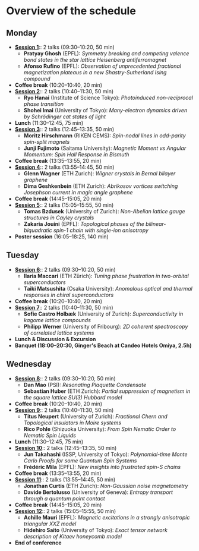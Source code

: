 
# Overview of the schedule

## Monday
- **[Session 1](#session-1)**:: 2 talks (09:30–10:20, 50 min)
  - **Pratyay Ghosh** (EPFL): *Symmetry breaking and competing valence bond states in the star lattice Heisenberg antiferromagnet*
  - **Afonso Rufino** (EPFL): *Observation of unprecedented fractional magnetization plateaus in a new Shastry-Sutherland Ising compound*
- **Coffee break** (10:20–10:40, 20 min)
- **[Session 2](#session-2)**:: 2 talks (10:40–11:30, 50 min)
  - **Ryo Hanai** (Institute of Science Tokyo): *Photoinduced non-reciprocal phase transition*
  - **Shohei Imai** (University of Tokyo): *Many-electron dynamics driven by Schrödinger cat states of light*
- **Lunch** (11:30–12:45, 75 min)
- **[Session 3](#session-3)**:: 2 talks (12:45–13:35, 50 min)
  - **Moritz Hirschmann** (RIKEN CEMS): *Spin-nodal lines in odd-parity spin-split magnets*
  - **Junji Fujimoto** (Saitama University): *Magnetic Moment vs Angular Momentum: Spin Hall Response in Bismuth*
- **Coffee break** (13:35–13:55, 20 min)
- **[Session 4](#session-4)**:: 2 talks (13:55–14:45, 50 min)
  - **Glenn Wagner** (ETH Zurich): *Wigner crystals in Bernal bilayer graphene*
  - **Dima Geshkenbein** (ETH Zurich): *Abrikosov vortices switching Josephson current in magic angle graphene*
- **Coffee break** (14:45–15:05, 20 min)
- **[Session 5](#session-5)**:: 2 talks (15:05–15:55, 50 min)
  - **Tomas Bzdusek** (University of Zurich): *Non-Abelian lattice gauge structures in Cayley crystals*
  - **Zakaria Jouini** (EPFL): *Topological phases of the bilinear-biquadratic spin-1 chain with single-ion anisotropy*
- **Poster session** (16:05–18:25, 140 min)

## Tuesday
- **[Session 6](#session-6)**:: 2 talks (09:30–10:20, 50 min)
  - **Ilaria Maccari** (ETH Zürich): *Tuning phase frustration in two-orbital superconductors*
  - **Taiki Matsushita** (Osaka University): *Anomalous optical and thermal responses in chiral superconductors*
- **Coffee break** (10:20–10:40, 20 min)
- **[Session 7](#session-7)**:: 2 talks (10:40–11:30, 50 min)
  - **Sofie Castro Holbæk** (University of Zurich): *Superconductivity in kagome lattice compounds*
  - **Philipp Werner** (University of Fribourg): *2D coherent spectroscopy of correlated lattice systems*
- **Lunch & Discussion & Excursion**
- **Banquet (18:00–20:30, Ginger's Beach at Candeo Hotels Omiya, 2.5h)**

## Wednesday
- **[Session 8](#session-8)**:: 2 talks (09:30–10:20, 50 min)
  - **Dan Mao** (PSI): *Resonating Plaquette Condensate*
  - **Sebastian Huber** (ETH Zurich): *Partial suppression of magnetism in the square lattice SU(3) Hubbard model*
- **Coffee break** (10:20–10:40, 20 min)
- **[Session 9](#session-9)**:: 2 talks (10:40–11:30, 50 min)
  - **Titus Neupert** (University of Zurich): *Fractional Chern and Topological insulators in Moire systems*
  - **Rico Pohle** (Shizuoka University): *From Spin Nematic Order to Nematic Spin Liquids*
- **Lunch** (11:30–12:45, 75 min)
- **[Session 10](#session-10)**:: 2 talks (12:45–13:35, 50 min)
  - **Jun Takahashi** (ISSP, University of Tokyo): *Polynomial-time Monte Carlo Proofs for some Quantum Spin Systems*
  - **Frédéric Mila** (EPFL): *New insights into frustrated spin-S chains*
- **Coffee break** (13:35–13:55, 20 min)
- **[Session 11](#session-11)**:: 2 talks (13:55–14:45, 50 min)
  - **Jonathan Curtis** (ETH Zurich): *Non-Gaussian noise magnetometry*
  - **Davide Bertolusso** (University of Geneva): *Entropy transport through a quantum point contact*
- **Coffee break** (14:45–15:05, 20 min)
- **[Session 12](#session-12)**:: 2 talks (15:05–15:55, 50 min)
  - **Achille Mauri** (EPFL): *Magnetic excitations in a strongly anisotropic triangular XXZ model*
  - **Hidehiro Saito** (University of Tokyo): *Exact tensor network description of Kitaev honeycomb model*
- **End of conference**
